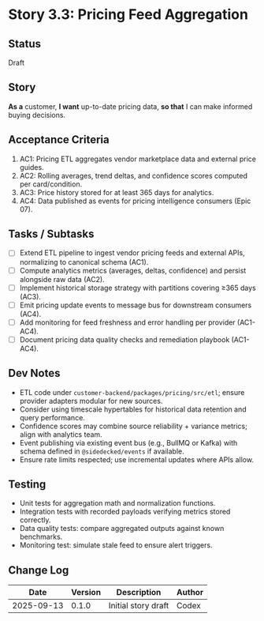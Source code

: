# Story 3.3: Pricing Feed Aggregation

## Status
Draft

## Story
**As a** customer,
**I want** up-to-date pricing data,
**so that** I can make informed buying decisions.

## Acceptance Criteria
1. AC1: Pricing ETL aggregates vendor marketplace data and external price guides.
2. AC2: Rolling averages, trend deltas, and confidence scores computed per card/condition.
3. AC3: Price history stored for at least 365 days for analytics.
4. AC4: Data published as events for pricing intelligence consumers (Epic 07).

## Tasks / Subtasks
- [ ] Extend ETL pipeline to ingest vendor pricing feeds and external APIs, normalizing to canonical schema (AC1).
- [ ] Compute analytics metrics (averages, deltas, confidence) and persist alongside raw data (AC2).
- [ ] Implement historical storage strategy with partitions covering ≥365 days (AC3).
- [ ] Emit pricing update events to message bus for downstream consumers (AC4).
- [ ] Add monitoring for feed freshness and error handling per provider (AC1-AC4).
- [ ] Document pricing data quality checks and remediation playbook (AC1-AC4).

## Dev Notes
- ETL code under `customer-backend/packages/pricing/src/etl`; ensure provider adapters modular for new sources.
- Consider using timescale hypertables for historical data retention and query performance.
- Confidence scores may combine source reliability + variance metrics; align with analytics team.
- Event publishing via existing event bus (e.g., BullMQ or Kafka) with schema defined in `@sidedecked/events` if available.
- Ensure rate limits respected; use incremental updates where APIs allow.

## Testing
- Unit tests for aggregation math and normalization functions.
- Integration tests with recorded payloads verifying metrics stored correctly.
- Data quality tests: compare aggregated outputs against known benchmarks.
- Monitoring test: simulate stale feed to ensure alert triggers.

## Change Log
| Date       | Version | Description              | Author |
|------------|---------|--------------------------|--------|
| 2025-09-13 | 0.1.0   | Initial story draft      | Codex  |
